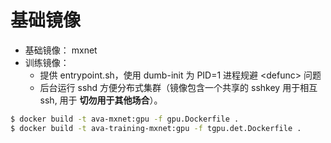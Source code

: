 # 基础镜像

* 基础镜像： mxnet
* 训练镜像：
    * 提供 entrypoint.sh，使用 dumb-init 为 PID=1 进程规避 \<defunc\> 问题
    * 后台运行 sshd 方便分布式集群（镜像包含一个共享的 sshkey 用于相互 ssh, 用于 **切勿用于其他场合**）。

```bash
$ docker build -t ava-mxnet:gpu -f gpu.Dockerfile .
$ docker build -t ava-training-mxnet:gpu -f tgpu.det.Dockerfile .
```
